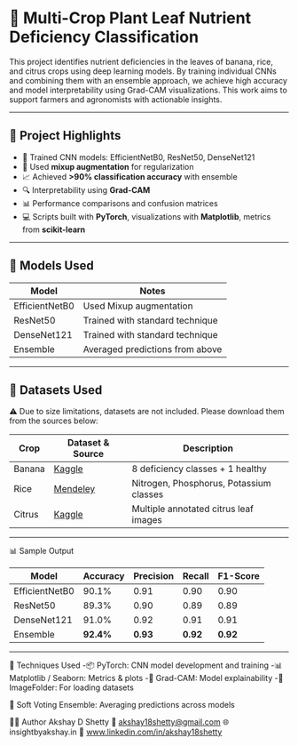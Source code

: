 # 🌿 Multi-Crop Plant Leaf Nutrient Deficiency Classification

This project identifies nutrient deficiencies in the leaves of banana, rice, and citrus crops using deep learning models. By training individual CNNs and combining them with an ensemble approach, we achieve high accuracy and model interpretability using Grad-CAM visualizations. This work aims to support farmers and agronomists with actionable insights.

---

## 📌 Project Highlights

- 🧠 Trained CNN models: EfficientNetB0, ResNet50, DenseNet121
- 🔀 Used **mixup augmentation** for regularization
- 📈 Achieved **>90% classification accuracy** with ensemble
- 🔍 Interpretability using **Grad-CAM**
- 📊 Performance comparisons and confusion matrices
- 💻 Scripts built with **PyTorch**, visualizations with **Matplotlib**, metrics from **scikit-learn**

---


## 🧠 Models Used

| Model          | Notes                             |
|----------------|-----------------------------------|
| EfficientNetB0 | Used Mixup augmentation           |
| ResNet50       | Trained with standard technique   |
| DenseNet121    | Trained with standard technique   |
| Ensemble       | Averaged predictions from above   |

---

## 🔗 Datasets Used

⚠️ Due to size limitations, datasets are not included. Please download them from the sources below:

| Crop   | Dataset & Source                                                                                   | Description                              |
|--------|-----------------------------------------------------------------------------------------------------|------------------------------------------|
| Banana | [Kaggle](https://www.kaggle.com/datasets/smaranjitghose/banana-leaf-nutrient-deficiency-dataset)   | 8 deficiency classes + 1 healthy         |
| Rice   | [Mendeley](https://data.mendeley.com/datasets/y4wz6bx6yy/1)                                        | Nitrogen, Phosphorus, Potassium classes |
| Citrus | [Kaggle](https://www.kaggle.com/datasets/muhammedkalan/citrus-nutrient-deficiency)                 | Multiple annotated citrus leaf images   |

---

📊 Sample Output

| Model          | Accuracy  | Precision | Recall   | F1-Score |
| -------------- | --------- | --------- | -------- | -------- |
| EfficientNetB0 | 90.1%     | 0.91      | 0.90     | 0.90     |
| ResNet50       | 89.3%     | 0.90      | 0.89     | 0.89     |
| DenseNet121    | 91.0%     | 0.92      | 0.91     | 0.91     |
| Ensemble       | **92.4%** | **0.93**  | **0.92** | **0.92** |

---

🧠 Techniques Used
-📦 PyTorch: CNN model development and training
-📊 Matplotlib / Seaborn: Metrics & plots
-🔬 Grad-CAM: Model explainability
-📁 ImageFolder: For loading datasets

🧪 Soft Voting Ensemble: Averaging predictions across models

👨‍💻 Author
Akshay D Shetty
📧 akshay18shetty@gmail.com
🌐 insightbyakshay.in
🔗 www.linkedin.com/in/akshay18shetty


